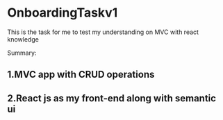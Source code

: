 # OnboardingTaskv1

This is the task for me to test my understanding on MVC with react knowledge

Summary:

## 1.MVC app with CRUD operations
## 2.React js as my front-end along with semantic ui
